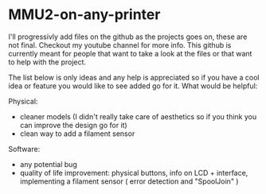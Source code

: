 # MMU2-on-any-printer
I'll progressivly add files on the github as the projects goes on, these are not final. Checkout my youtube channel for more info. This github is currently meant for people that want to take a look at the files or that want to help with the project. 


The list below is only ideas and any help is appreciated so if you have a cool idea or feature you would like to see added go for it.
What would be helpful:

Physical:
* cleaner models (I didn't really take care of aesthetics so if you think you can improve the design go for it)
* clean way to add a filament sensor

Software:
* any potential bug
* quality of life improvement: physical buttons, info on LCD + interface, implementing a filament sensor ( error detection and "SpoolJoin" )

